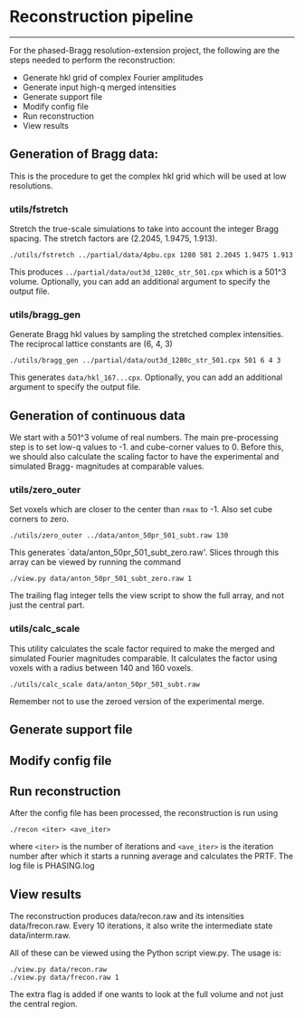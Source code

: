 # Reconstruction pipeline
* * *

For the phased-Bragg resolution-extension project, the following are the steps 
needed to perform the reconstruction:

* Generate hkl grid of complex Fourier amplitudes
* Generate input high-q merged intensities
* Generate support file
* Modify config file
* Run reconstruction
* View results

## Generation of Bragg data:
This is the procedure to get the complex hkl grid which will be used at low 
resolutions.

### utils/fstretch
Stretch the true-scale simulations to take into account the integer Bragg 
spacing. The stretch factors are (2.2045, 1.9475, 1.913).

	./utils/fstretch ../partial/data/4pbu.cpx 1280 501 2.2045 1.9475 1.913

This produces `../partial/data/out3d_1280c_str_501.cpx` which is a 501^3 volume.
Optionally, you can add an additional argument to specify the output file.

### utils/bragg_gen
Generate Bragg hkl values by sampling the stretched complex intensities. The 
reciprocal lattice constants are (6, 4, 3)

	./utils/bragg_gen ../partial/data/out3d_1280c_str_501.cpx 501 6 4 3

This generates `data/hkl_167...cpx`. Optionally, you can add an additional 
argument to specify the output file.

## Generation of continuous data
We start with a 501^3 volume of real numbers. The main pre-processing step is 
to set low-q values to -1. and cube-corner values to 0. Before this, we should 
also calculate the scaling factor to have the experimental and simulated Bragg-
magnitudes at comparable values. 

### utils/zero_outer
Set voxels which are closer to the center than `rmax` to -1. Also set cube 
corners to zero.

	./utils/zero_outer ../data/anton_50pr_501_subt.raw 130

This generates `data/anton_50pr_501_subt_zero.raw'. Slices through this array 
can be viewed by running the command

	./view.py data/anton_50pr_501_subt_zero.raw 1

The trailing flag integer tells the view script to show the full array, and not 
just the central part.

### utils/calc_scale
This utility calculates the scale factor required to make the merged and 
simulated Fourier magnitudes comparable. It calculates the factor using voxels 
with a radius between 140 and 160 voxels.

	./utils/calc_scale data/anton_50pr_501_subt.raw

Remember not to use the zeroed version of the experimental merge.

## Generate support file

## Modify config file

## Run reconstruction
After the config file has been processed, the reconstruction is run using

	./recon <iter> <ave_iter>

where `<iter>` is the number of iterations and `<ave_iter>` is the iteration 
number after which it starts a running average and calculates the PRTF. The 
log file is PHASING.log

## View results
The reconstruction produces data/recon.raw and its intensities data/frecon.raw.
Every 10 iterations, it also write the intermediate state data/interm.raw.

All of these can be viewed using the Python script view.py. The usage is:

	./view.py data/recon.raw
	./view.py data/frecon.raw 1

The extra flag is added if one wants to look at the full volume and not just 
the central region.
